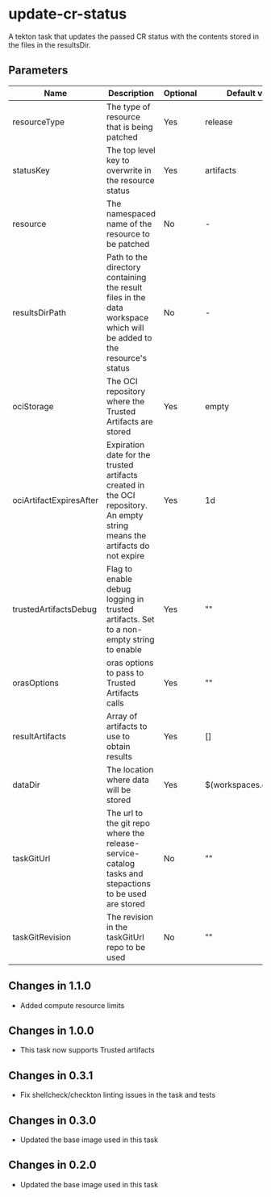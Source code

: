 # update-cr-status

A tekton task that updates the passed CR status with the contents stored in the files in the resultsDir.

## Parameters

| Name                    | Description                                                                                                                | Optional | Default value           |
|-------------------------|----------------------------------------------------------------------------------------------------------------------------|----------|-------------------------|
| resourceType            | The type of resource that is being patched                                                                                 | Yes      | release                 |
| statusKey               | The top level key to overwrite in the resource status                                                                      | Yes      | artifacts               |
| resource                | The namespaced name of the resource to be patched                                                                          | No       | -                       |
| resultsDirPath          | Path to the directory containing the result files in the data workspace which will be added to the resource's status       | No       | -                       |
| ociStorage              | The OCI repository where the Trusted Artifacts are stored                                                                  | Yes      | empty                   |
| ociArtifactExpiresAfter | Expiration date for the trusted artifacts created in the OCI repository. An empty string means the artifacts do not expire | Yes      | 1d                      |
| trustedArtifactsDebug   | Flag to enable debug logging in trusted artifacts. Set to a non-empty string to enable                                     | Yes      | ""                      |
| orasOptions             | oras options to pass to Trusted Artifacts calls                                                                            | Yes      | ""                      | 
| resultArtifacts         | Array of artifacts to use to obtain results                                                                                | Yes      | []                      |
| dataDir                 | The location where data will be stored                                                                                     | Yes      | $(workspaces.data.path) |
| taskGitUrl              | The url to the git repo where the release-service-catalog tasks and stepactions to be used are stored                      | No       | ""                      |
| taskGitRevision         | The revision in the taskGitUrl repo to be used                                                                             | No       | ""                      |

## Changes in 1.1.0
* Added compute resource limits

## Changes in 1.0.0
* This task now supports Trusted artifacts

## Changes in 0.3.1
* Fix shellcheck/checkton linting issues in the task and tests

## Changes in 0.3.0
* Updated the base image used in this task

## Changes in 0.2.0
* Updated the base image used in this task
